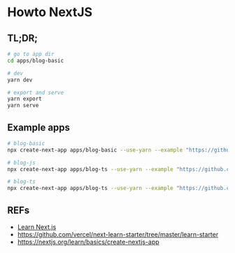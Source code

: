 # Howto NextJS

## TL;DR;

```sh
# go to app dir
cd apps/blog-basic

# dev
yarn dev

# export and serve
yarn export
yarn serve
```

## Example apps

```sh
# blog-basic
npx create-next-app apps/blog-basic --use-yarn --example "https://github.com/vercel/next-learn-starter/tree/master/learn-starter"

# blog-js
npx create-next-app apps/blog-ts --use-yarn --example "https://github.com/vercel/next-learn-starter/tree/master/baskc-final"

# blog-ts
npx create-next-app apps/blog-ts --use-yarn --example "https://github.com/vercel/next-learn-starter/tree/master/typescript-final"
```

## REFs

- [Learn Next.js](https://nextjs.org/learn)
- https://github.com/vercel/next-learn-starter/tree/master/learn-starter
- https://nextjs.org/learn/basics/create-nextjs-app
